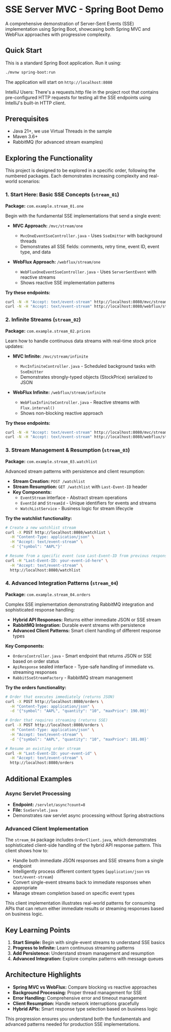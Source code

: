 # SSE Server MVC - Spring Boot Demo

A comprehensive demonstration of Server-Sent Events (SSE) implementation using 
Spring Boot, showcasing both Spring MVC and WebFlux approaches with progressive 
complexity.

## Quick Start

This is a standard Spring Boot application. Run it using:

```bash
./mvnw spring-boot:run
```

The application will start on `http://localhost:8080`

IntelliJ Users: There's a requests.http file in the project root 
that contains pre-configured HTTP requests for testing all the SSE endpoints 
using IntelliJ's built-in HTTP client.

## Prerequisites

- Java 21+,  we use Virtual Threads in the sample 
- Maven 3.6+
- RabbitMQ (for advanced stream examples)

## Exploring the Functionality

This project is designed to be explored in a specific order, following the 
numbered packages. Each demonstrates increasing complexity and real-world 
scenarios:

### 1. Start Here: Basic SSE Concepts (`stream_01`)

**Package:** `com.example.stream_01.one`

Begin with the fundamental SSE implementations that send a single event:

- **MVC Approach:** `/mvc/stream/one`
    - `MvcOneEventSseController.java` - Uses `SseEmitter` with background threads
    - Demonstrates all SSE fields: comments, retry time, event ID, event type, and data

- **WebFlux Approach:** `/webflux/stream/one`
    - `WebFluxOneEventSseController.java` - Uses `ServerSentEvent` with reactive streams
    - Shows reactive SSE implementation patterns

**Try these endpoints:**
```bash
curl -N -H "Accept: text/event-stream" http://localhost:8080/mvc/stream/one
curl -N -H "Accept: text/event-stream" http://localhost:8080/webflux/stream/one
```

### 2. Infinite Streams (`stream_02`)

**Package:** `com.example.stream_02.prices`

Learn how to handle continuous data streams with real-time stock price updates:

- **MVC Infinite:** `/mvc/stream/infinite`
    - `MvcInfiniteController.java` - Scheduled background tasks with `SseEmitter`
    - Demonstrates strongly-typed objects (StockPrice) serialized to JSON

- **WebFlux Infinite:** `/webflux/stream/infinite`
    - `WebFluxInfiniteController.java` - Reactive streams with `Flux.interval()`
    - Shows non-blocking reactive approach

**Try these endpoints:**
```bash
curl -N -H "Accept: text/event-stream" http://localhost:8080/mvc/stream/infinite
curl -N -H "Accept: text/event-stream" http://localhost:8080/webflux/stream/infinite?symbol=GOOGL
```

### 3. Stream Management & Resumption (`stream_03`)

**Package:** `com.example.stream_03.watchlist`

Advanced stream patterns with persistence and client resumption:

- **Stream Creation:** `POST /watchlist`
- **Stream Resumption:** `GET /watchlist` with `Last-Event-ID` header
- **Key Components:**
    - `EventStream` interface - Abstract stream operations
    - `EventId` and `StreamId` - Unique identifiers for events and streams
    - `WatchListService` - Business logic for stream lifecycle

**Try the watchlist functionality:**
```bash
# Create a new watchlist stream
curl -X POST http://localhost:8080/watchlist \
  -H "Content-Type: application/json" \
  -H "Accept: text/event-stream" \
  -d '{"symbol": "AAPL"}'

# Resume from a specific event (use Last-Event-ID from previous response)
curl -H "Last-Event-ID: your-event-id-here" \
  -H "Accept: text/event-stream" \
  http://localhost:8080/watchlist
```

### 4. Advanced Integration Patterns (`stream_04`)

**Package:** `com.example.stream_04.orders`

Complex SSE implementation demonstrating RabbitMQ integration and sophisticated response handling:

- **Hybrid API Responses:** Returns either immediate JSON or SSE stream
- **RabbitMQ Integration:** Durable event streams with persistence
- **Advanced Client Patterns:** Smart client handling of different response types

**Key Components:**
- `OrdersController.java` - Smart endpoint that returns JSON or SSE based on order status
- `ApiResponse` sealed interface - Type-safe handling of immediate vs. streaming responses
- `RabbitSseStreamFactory` - RabbitMQ stream management

**Try the orders functionality:**
```bash
# Order that executes immediately (returns JSON)
curl -X POST http://localhost:8080/orders \
  -H "Content-Type: application/json" \
  -d '{"symbol": "AAPL", "quantity": "10", "maxPrice": 190.00}'

# Order that requires streaming (returns SSE)
curl -X POST http://localhost:8080/orders \
  -H "Content-Type: application/json" \
  -H "Accept: text/event-stream" \
  -d '{"symbol": "AAPL", "quantity": "10", "maxPrice": 101.00}'

# Resume an existing order stream
curl -H "Last-Event-ID: your-event-id" \
  -H "Accept: text/event-stream" \
  http://localhost:8080/orders
```

## Additional Examples

### Async Servlet Processing
- **Endpoint:** `/servlet/async?count=8`
- **File:** `SseServlet.java`
- Demonstrates raw servlet async processing without Spring abstractions

### Advanced Client Implementation
The `stream_04` package includes `OrderClient.java`, which demonstrates sophisticated client-side handling of the hybrid API response pattern. This client shows how to:

- Handle both immediate JSON responses and SSE streams from a single endpoint
- Intelligently process different content types (`application/json` vs `text/event-stream`)
- Convert single-event streams back to immediate responses when appropriate
- Manage stream completion based on specific event types

This client implementation illustrates real-world patterns for consuming APIs that can return either immediate results or streaming responses based on business logic.

## Key Learning Points

1. **Start Simple:** Begin with single-event streams to understand SSE basics
2. **Progress to Infinite:** Learn continuous streaming patterns
3. **Add Persistence:** Understand stream management and resumption
4. **Advanced Integration:** Explore complex patterns with message queues

## Architecture Highlights

- **Spring MVC vs WebFlux:** Compare blocking vs reactive approaches
- **Background Processing:** Proper thread management for SSE
- **Error Handling:** Comprehensive error and timeout management
- **Client Resumption:** Handle network interruptions gracefully
- **Hybrid APIs:** Smart response type selection based on business logic

This progression ensures you understand both the fundamentals and advanced 
patterns needed for production SSE implementations.
